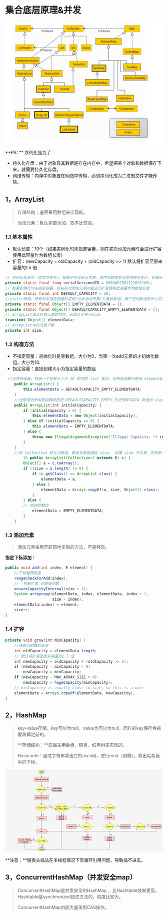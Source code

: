 # 集合底层原理&并发

![image-20220316224941641](asserts/image-20220316224941641.png)

**PS: ** 序列化是为了

*   持久化存盘：由于对象及其数据是存在内存中，希望把某个对象和数据保存下来，就需要持久化存盘。
*   网络传输：内存中对象要在网络中传输，必须序列化成为二进制文件才能传输。

## 1，ArrayList

>   存储结构：底层采用数组来实现的。
>
>   添加元素：默认尾部添加，效率比较高。

### 1.1 基本属性

*   默认长度：10个（如果实例化时未指定容量，则在初次添加元素时会进行扩容使用此容量作为数组长度）
*   扩容：newCapacity = oldCapacity + (oldCapacity >> 1) 默认将扩容至原来容量的1.5 倍

```java
// 序列化版本号（类文件签名），如果不写会默认生成，类内容的改变会影响签名变化，导致反序列化失败
private static final long serialVersionUID = 8683452581122892189L;
// 如果实例化时未指定容量，则在初次添加元素时会进行扩容使用此容量作为数组长度
private static final int DEFAULT_CAPACITY = 10;
//static修饰，所有的未指定容量的实例(也未添加元素)共享此数组，两个空的数组有什么区别呢？ 就是第一次添加元素时知道该 elementData 从空的构造函数还是有参构造函数被初始化的。以便确认如何扩容。空的构造器则初始化为10，有参构造器则按照扩容因子扩容
private static final Object[] EMPTY_ELEMENTDATA = {};
private static final Object[] DEFAULTCAPACITY_EMPTY_ELEMENTDATA = {};
// arrayList真正存放元素的地方，长度大于等于size
transient Object[] elementData;
// arrayList中的元素个数
private int size;
```

### 1.2 构造方法

*   不指定容量：初始化时是空数组，大小为0，当第一次add元素的才初始化数组，大小为10.
*   指定容量：直接创建大小为指定容量的数组

```java
 //无参构造器，构造一个容量大小为 10 的空的 list 集合，但构造函数只是给 elementData 赋值了一个空的数组，其实是在第一次添加元素时容量扩大至 10 的。
    public ArrayList() {
        this.elementData = DEFAULTCAPACITY_EMPTY_ELEMENTDATA;
    }
    //当使用无参构造函数时是把 DEFAULTCAPACITY_EMPTY_ELEMENTDATA 赋值给 elementData。 当 initialCapacity 为零时则是把 EMPTY_ELEMENTDATA 赋值给 elementData。 当 initialCapacity 大于零时初始化一个大小为 initialCapacity 的 object 数组并赋值给 elementData。
    public ArrayList(int initialCapacity) {
        if (initialCapacity > 0) {
            this.elementData = new Object[initialCapacity];
        } else if (initialCapacity == 0) {
            this.elementData = EMPTY_ELEMENTDATA;
        } else {
            throw new IllegalArgumentException("Illegal Capacity: "+ initialCapacity);
        }
    }
    //将 Collection 转化为数组，数组长度赋值给 size。 如果 size 不为零，则判断 elementData 的 class 类型是否为 ArrayList，不是的话则做一次转换。 如果 size 为零，则把EMPTY_ELEMENTDATA 赋值给 elementData，相当于new ArrayList(0)。
        16 public ArrayList(Collection<? extends E> c) {
        Object[] a = c.toArray();
        if ((size = a.length) != 0) {
            if (c.getClass() == ArrayList.class) {
                elementData = a;
            } else {
                elementData = Arrays.copyOf(a, size, Object[].class);
            }
        } else {
        // 指向空数组
            elementData = EMPTY_ELEMENTDATA;
        }
    }
```



### 1.3 添加元素

>   添加元素采用开辟原地复制的方法，不是移动。

**指定下标添加：**

```java
public void add(int index, E element) {
    //下标越界检查
    rangeCheckForAdd(index);
    //  判断扩容,记录操作数
    ensureCapacityInternal(size + 1);
    System.arraycopy(elementData, index, elementData, index + 1,
                     size - index);
    elementData[index] = element;
    size++;
}
```



### 1.4 扩容

```java
private void grow(int minCapacity) {
    //获取当前数组长度
    int oldCapacity = elementData.length;
    // 默认将扩容至原来容量的1.5 倍
    int newCapacity = oldCapacity + (oldCapacity >> 1);
    if (newCapacity - minCapacity < 0)
        newCapacity = minCapacity;
    if (newCapacity - MAX_ARRAY_SIZE > 0)
        newCapacity = hugeCapacity(minCapacity);
    // minCapacity is usually close to size, so this is a win:
    elementData = Arrays.copyOf(elementData, newCapacity);
}
```



## 2，HashMap

>   key-value存储，key可以为null，value也可以为null，同样的key保存会被覆盖掉之前的。
>
>   **存储结构：**底层采用数组、链表、红黑树来实现的。
>
>   Hashcode：通过字符串算出它的ascii码，进行mod（取模），算出哈希表中的下标。



![image-20220317193531332](asserts/image-20220317193531332.png)

**注意：**链表头插法在多线程情况下有循环引用问题，导致插不进去。

## 3，ConcurrentHashMap（并发安全map）

>   ConcurrentHashMap是并发安全的HashMap ，比Hashtable效率更高，Hashtable是synchronized锁住方法的，粒度比较大。
>
>   ConcurrentHashMap内部大量采用CAS操作。


